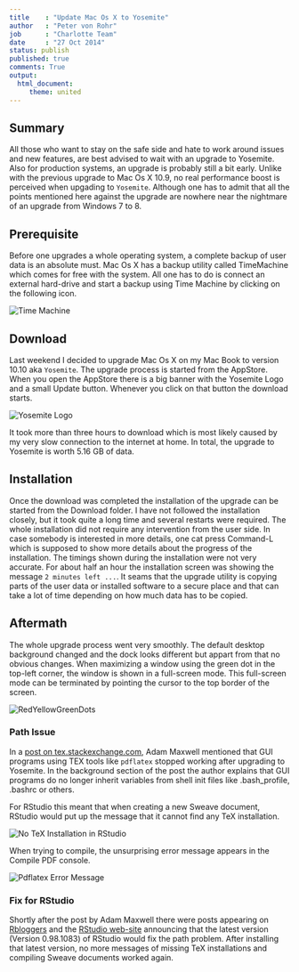```yaml
---
title    : "Update Mac Os X to Yosemite"
author   : "Peter von Rohr"
job      : "Charlotte Team"
date     : "27 Oct 2014"
status: publish
published: true
comments: True
output: 
  html_document:
     theme: united
---
```

 
## Summary
All those who want to stay on the safe side and hate to work around issues and new features, are best advised to wait with an upgrade to Yosemite. Also for production systems, an upgrade is probably still a bit early. Unlike with the previous upgrade to Mac Os X 10.9, no real performance boost is perceived when upgading to `Yosemite`. Although one has to admit that all the points mentioned here against the upgrade are nowhere near the nightmare of an upgrade from Windows 7 to 8. 
 
## Prerequisite
Before one upgrades a whole operating system, a complete backup of user data is an absolute must. Mac Os X has a backup utility called TimeMachine which comes for free with the system. All one has to do is connect an external hard-drive and start a backup using Time Machine by clicking on the following icon.
 
![Time Machine](http://charlotte-ngs.github.io/img/2014-10-27-UpdateYosemite/TimeMachine.png)
 
## Download
Last weekend I decided to upgrade Mac Os X on my Mac Book to version 10.10 aka `Yosemite`. The upgrade process is started from the AppStore. When you open the AppStore there is a big banner with the Yosemite Logo and a small Update button. Whenever you click on that button the download starts. 
 
![Yosemite Logo](http://charlotte-ngs.github.io/img/2014-10-27-UpdateYosemite/AppStoreYosemite.png)
 
It took more than three hours to download which is most likely caused by my very slow connection to the internet at home. In total, the upgrade to Yosemite is worth 5.16 GB of data. 
 
## Installation
Once the download was completed the installation of the upgrade can be started from the Download folder. I have not followed the installation closely, but it took quite a long time and several restarts were required. The whole installation did not require any intervention from the user side. In case somebody is interested in more details, one cat press Command-L which is supposed to show more details about the progress of the installation. The timings shown during the installation were not very accurate. For about half an hour the installation screen was showing the message `2 minutes left ...`. It seams that the upgrade utility is copying parts of the user data or installed software to a secure place and that can take a lot of time depending on how much data has to be copied.
 
## Aftermath
The whole upgrade process went very smoothly. The default desktop background changed and the dock looks different but appart from that no obvious changes. When maximizing a window using the green dot in the top-left corner, the window is shown in a full-screen mode. This full-screen mode can be terminated by pointing the cursor to the top border of the screen. 
 
![RedYellowGreenDots](http://charlotte-ngs.github.io/img/2014-10-27-UpdateYosemite/RedYellowGreenDots.png)
 
### Path Issue
In a [post on tex.stackexchange.com](http://tex.stackexchange.com/questions/208181/why-did-my-tex-related-gui-program-stop-working-in-mac-os-x-yosemite), Adam Maxwell mentioned that GUI programs using TEX tools like `pdflatex` stopped working after upgrading to Yosemite. In the background section of the post the author explains that GUI programs do no longer inherit variables from shell init files like .bash_profile, .bashrc or others.
 
For RStudio this meant that when creating a new Sweave document, RStudio would put up the message that it cannot find any TeX installation.
 
![No TeX Installation in RStudio](http://charlotte-ngs.github.io/img/2014-10-27-UpdateYosemite/NoTeXInstallationRStudio.png)
 
When trying to compile, the unsurprising error message appears in the Compile PDF console.
 
![Pdflatex Error Message](http://charlotte-ngs.github.io/img/2014-10-27-UpdateYosemite/PdflatexErrorMessage.png)
 
### Fix for RStudio
Shortly after the post by Adam Maxwell there were posts appearing on [Rbloggers](http://www.r-bloggers.com/r-and-rstudio-incompatibility-with-yosemite-mac-os-x-10-10/?utm_source=feedburner&utm_medium=email&utm_campaign=Feed%3A+RBloggers+%28R+bloggers%29) and the [RStudio web-site](https://support.rstudio.com/hc/en-us/articles/203815576-RStudio-PATH-problems-with-OS-X-Yosemite) announcing that the latest version (Version 0.98.1083) of RStudio would fix the path problem. After installing that latest version, no more messages of missing TeX installations and compiling Sweave documents worked again. 
